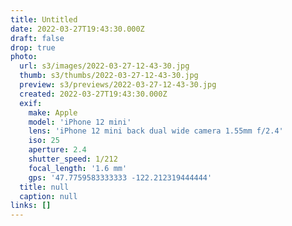 ```yaml
---
title: Untitled
date: 2022-03-27T19:43:30.000Z
draft: false
drop: true
photo:
  url: s3/images/2022-03-27-12-43-30.jpg
  thumb: s3/thumbs/2022-03-27-12-43-30.jpg
  preview: s3/previews/2022-03-27-12-43-30.jpg
  created: 2022-03-27T19:43:30.000Z
  exif:
    make: Apple
    model: 'iPhone 12 mini'
    lens: 'iPhone 12 mini back dual wide camera 1.55mm f/2.4'
    iso: 25
    aperture: 2.4
    shutter_speed: 1/212
    focal_length: '1.6 mm'
    gps: '47.7759583333333 -122.212319444444'
  title: null
  caption: null
links: []
---
```

